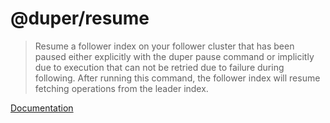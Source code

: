# @duper/resume

> Resume a follower index on your follower cluster that has been paused either explicitly with the duper pause command or implicitly due to execution that can not be retried due to failure during following. After running this command, the follower index will resume fetching operations from the leader index.

[Documentation](https://nylon22.github.io/duper/commands/resume/)
